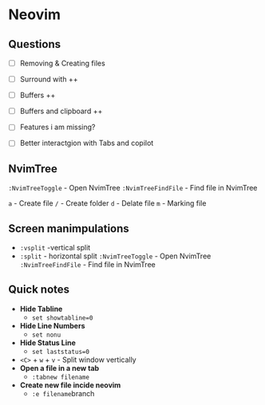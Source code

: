# Neovim

## Questions

- [ ] Removing & Creating files
- [ ] Surround with         ++  
- [ ] Buffers               ++
- [ ] Buffers and clipboard ++
- [ ] Features i am missing? 
- [ ] Better interactgion with Tabs and copilot


## NvimTree

`:NvimTreeToggle` - Open NvimTree
`:NvimTreeFindFile` - Find file in NvimTree

`a` - Create file 
    `/` - Create folder
`d` - Delate file
`m` - Marking file

## Screen manimpulations

- `:vsplit` -vertical split
- `:split` - horizontal split
`:NvimTreeToggle` - Open NvimTree
`:NvimTreeFindFile` - Find file in NvimTree

## Quick notes 

- **Hide Tabline** 
    - `set showtabline=0`
- **Hide Line Numbers**
    - `set nonu`
- **Hide Status Line**
    - `set laststatus=0`
- `<C>` + `w` + `v` - Split window vertically
- **Open a file in a new tab**
    - `:tabnew filename`
- **Create new file incide neovim**
    - `:e filename`branch
